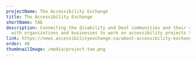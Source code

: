 ```yaml
---
projectName: The Accessibility Exchange
title: The Accessibility Exchange
shortName: TAE
description: Connecting the disability and Deaf communities and their supporters
  with organizations and businesses to work on accessibility projects together.
link: https://news.accessibilityexchange.ca/about-accessibility-exchange
order: 40
thumbnailImage: /media/project-tae.png
---
```


